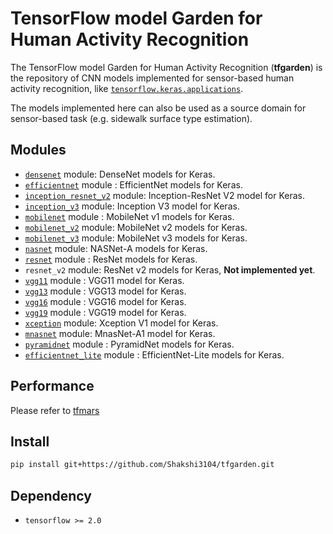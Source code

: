 # TensorFlow model Garden for Human Activity Recognition
The TensorFlow model Garden for Human Activity Recognition (**tfgarden**) is the repository of CNN models implemented for sensor-based human activity recognition, like [`tensorflow.keras.applications`](https://www.tensorflow.org/api_docs/python/tf/keras/applications).

The models implemented here can also be used as a source domain for sensor-based task (e.g. sidewalk surface type estimation).

## Modules

- [`densenet`](docs/docs/reference/densenet.md#densenet) module: DenseNet models for Keras.
- [`efficientnet`](docs/docs/reference/efficientnet.md#efficientnet) module : EfficientNet models for Keras.
- [`inception_resnet_v2`](docs/docs/reference/inception_resnet_v2.md#inception-resnet-v2) module: Inception-ResNet V2 model for Keras.
- [`inception_v3`](docs/docs/reference/inception_v3.md#inception-v3) module: Inception V3 model for Keras.
- [`mobilenet`](docs/docs/reference/mobilenet.md#mobilenet) module : MobileNet v1 models for Keras.
- [`mobilenet_v2`](docs/docs/reference/mobilenet_v2.md#mobilenet-v2) module: MobileNet v2 models for Keras.
- [`mobilenet_v3`](docs/docs/reference/mobilenet_v3.md#mobilenet-v3) module: MobileNet v3 models for Keras.
- [`nasnet`](docs/docs/reference/nasnet.md#nasnet) module: NASNet-A models for Keras.
- [`resnet`](docs/docs/reference/resnet.md#resnet) module : ResNet models for Keras.
- `resnet_v2` module: ResNet v2 models for Keras, **Not implemented yet**.
- [`vgg11`](docs/docs/reference/vgg.md#applicationsvgg11vgg11) module : VGG11 model for Keras.
- [`vgg13`](docs/docs/reference/vgg.md#applicationsvgg13vgg13) module : VGG13 model for Keras.
- [`vgg16`](docs/docs/reference/vgg.md#applicationsvgg16vgg16) module : VGG16 model for Keras.
- [`vgg19`](docs/docs/reference/vgg.md#applicationsvgg19vgg19) module : VGG19 model for Keras.
- [`xception`](docs/docs/reference/xception.md#xception) module: Xception V1 model for Keras.
- [`mnasnet`](docs/docs/reference/mnasnet.md#mnasnet) module: MnasNet-A1 model for Keras.
- [`pyramidnet`](docs/docs/reference/pyramidnet.md#pyramidnet) module : PyramidNet models for Keras.
- [`efficientnet_lite`](docs/docs/reference/efficientnet_lite.md#efficientnet-lite) module : EfficientNet-Lite models for Keras.

## Performance

Please refer to [tfmars](https://github.com/Shakshi3104/tfmars#performance)

## Install

```bash
pip install git+https://github.com/Shakshi3104/tfgarden.git
```

## Dependency
- `tensorflow >= 2.0`